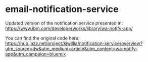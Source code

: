 # email-notification-service
Updated version of the notification service presented in: https://www.ibm.com/developerworks/library/wa-notify-app/

You can find the original code here: https://hub.jazz.net/project/kjwillia/notification-service/overview?utm_source=dw&utm_medium=article&utm_content=wa-notify-app&utm_campaign=bluemix
